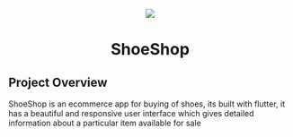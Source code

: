 <p align="center">
  <img src="assets/shooe_tilt_1.png">
</p>
<h1 align="center">ShoeShop</h1>

## Project Overview

ShoeShop is an ecommerce app for buying of shoes, its built with flutter, it has a beautiful and responsive user interface which gives detailed information about a particular item available for sale
